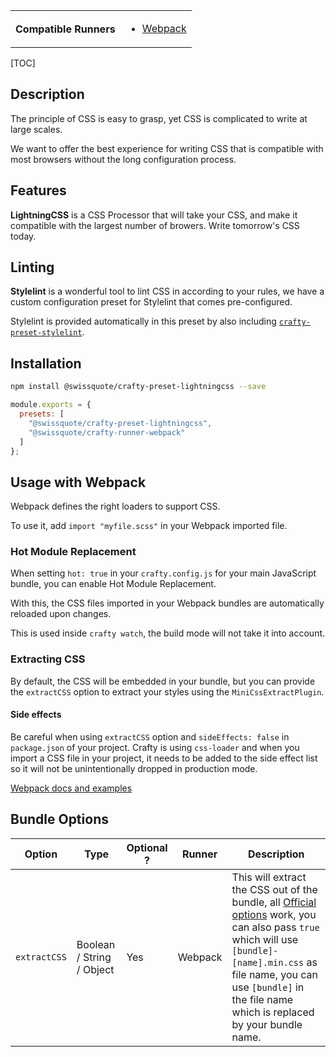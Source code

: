 <table>
<tr><th>Compatible Runners</th><td>

- [Webpack](05_Packages/02_crafty-runner-webpack.md)

</td></tr>
</table>

[TOC]

## Description

The principle of CSS is easy to grasp, yet CSS is complicated to write at large scales.

We want to offer the best experience for writing CSS that is compatible with most browsers without the long configuration process.

## Features

**LightningCSS** is a CSS Processor that will take your CSS, and make it compatible with the largest number of browers. Write tomorrow's CSS today.

## Linting

**Stylelint** is a wonderful tool to lint CSS in according to your rules, we have a custom configuration preset for Stylelint that comes pre-configured.

Stylelint is provided automatically in this preset by also including [`crafty-preset-stylelint`](05_Packages/05_crafty-preset-stylelint/index.md).

## Installation

```bash
npm install @swissquote/crafty-preset-lightningcss --save
```

```javascript
module.exports = {
  presets: [
    "@swissquote/crafty-preset-lightningcss",
    "@swissquote/crafty-runner-webpack"
  ]
};
```

## Usage with Webpack

Webpack defines the right loaders to support CSS.

To use it, add `import "myfile.scss"` in your Webpack imported file.

### Hot Module Replacement

When setting `hot: true` in your `crafty.config.js` for your main JavaScript bundle, you can enable Hot Module Replacement.

With this, the CSS files imported in your Webpack bundles are automatically reloaded upon changes.

This is used inside `crafty watch`, the build mode will not take it into account.

### Extracting CSS

By default, the CSS will be embedded in your bundle, but you can provide the `extractCSS` option to extract your styles using the `MiniCssExtractPlugin`.

#### Side effects

Be careful when using `extractCSS` option and `sideEffects: false` in `package.json` of your project. Crafty is using `css-loader` and when you import a CSS file in your project, it needs to be added to the side effect list so it will not be unintentionally dropped in production mode.

[Webpack docs and examples](https://webpack.js.org/guides/tree-shaking/#mark-the-file-as-side-effect-free)

## Bundle Options

| Option       | Type                      | Optional ? | Runner  | Description                                                                                                                                                                                                                                                                                                        |
| ------------ | ------------------------- | ---------- | ------- | ------------------------------------------------------------------------------------------------------------------------------------------------------------------------------------------------------------------------------------------------------------------------------------------------------------------ |
| `extractCSS` | Boolean / String / Object | Yes        | Webpack | This will extract the CSS out of the bundle, all [Official options](https://github.com/webpack-contrib/mini-css-extract-plugin#configuration) work, you can also pass `true` which will use `[bundle]-[name].min.css` as file name, you can use `[bundle]` in the file name which is replaced by your bundle name. |
